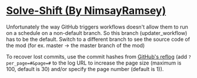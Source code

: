 # [Solve-Shift (By NimsayRamsey)](https://github.com/NimsayRamsey/Solve-Shift)

Unfortunately the way GitHub triggers workflows doesn't allow them to run on a schedule on a non-default branch. So this branch (updater_workflow) has to be the default. Switch to a different branch to see the source code of the mod (for ex. master -> the master branch of the mod)

To recover lost commits, use the commit hashes from [GitHub's reflog](https://api.github.com/repos/KtaneModules/Solve-Shift-NimsayRamsey/events) (add `?per_page=#&page=#` to the log URL to increase the page size (maximum is 100, default is 30) and/or specify the page number (default is 1)).
